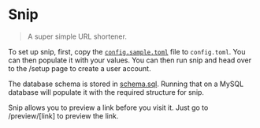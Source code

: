 # Snip

> A super simple URL shortener.

To set up snip, first, copy the [`config.sample.toml`](./config.sample.toml) file to `config.toml`. You can then populate it with your values. You can then run snip and head over to the /setup page to create a user account.

The database schema is stored in [schema.sql](schema.sql). Running that on a MySQL database will populate it with the required structure for snip.

Snip allows you to preview a link before you visit it. Just go to /preview/\[link\] to preview the link.